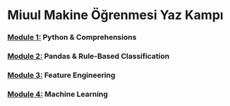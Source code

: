# Miuul Makine Öğrenmesi Yaz Kampı 

### [Module 1:](https://github.com/seymagkts/miuul_ml/tree/main/Module_1) Python & Comprehensions
### [Module 2:](https://github.com/seymagkts/miuul_ml/tree/main/Module_2) Pandas & Rule-Based Classification
### [Module 3:](https://github.com/seymagkts/miuul_ml/tree/main/Module_3) Feature Engineering
### [Module 4:](https://github.com/seymagkts/miuul_ml/tree/main/Module_4) Machine Learning

